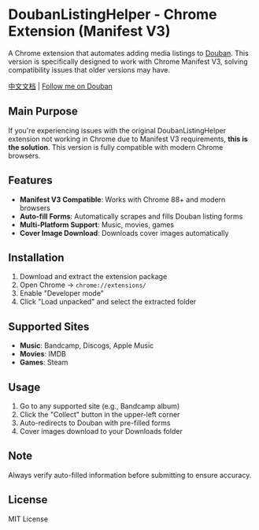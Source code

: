 # DoubanListingHelper - Chrome Extension (Manifest V3)

A Chrome extension that automates adding media listings to [Douban](https://www.douban.com/). This version is specifically designed to work with Chrome Manifest V3, solving compatibility issues that older versions may have.

[中文文档](./README_CN.md) | [Follow me on Douban](https://www.douban.com/people/49528893/)

## Main Purpose

If you're experiencing issues with the original DoubanListingHelper extension not working in Chrome due to Manifest V3 requirements, **this is the solution**. This version is fully compatible with modern Chrome browsers.

## Features

- **Manifest V3 Compatible**: Works with Chrome 88+ and modern browsers
- **Auto-fill Forms**: Automatically scrapes and fills Douban listing forms
- **Multi-Platform Support**: Music, movies, games
- **Cover Image Download**: Downloads cover images automatically

## Installation

1. Download and extract the extension package
2. Open Chrome → `chrome://extensions/`
3. Enable "Developer mode"
4. Click "Load unpacked" and select the extracted folder

## Supported Sites

- **Music**: Bandcamp, Discogs, Apple Music
- **Movies**: IMDB  
- **Games**: Steam

## Usage

1. Go to any supported site (e.g., Bandcamp album)
2. Click the "Collect" button in the upper-left corner
3. Auto-redirects to Douban with pre-filled forms
4. Cover images download to your Downloads folder

## Note

Always verify auto-filled information before submitting to ensure accuracy.

## License

MIT License 
